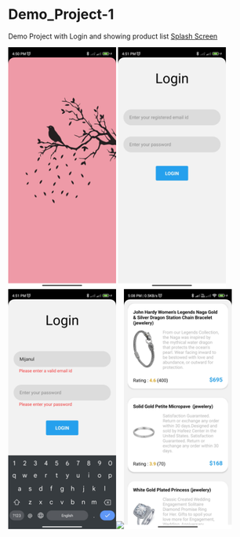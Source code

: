 # Demo_Project-1
Demo Project with Login and showing product list
[Splash Screen](Readme-source/0.jpg)

<img src="Readme-source/0.jpg" width="220"/> <img src="Readme-source/1.jpg" width="220" /><img src="Readme-source/2.jpg" width="220" /><img src="Readme-source/3.jpg" width="220" /><img src="Readme-source/4.jpg" width="220" />
